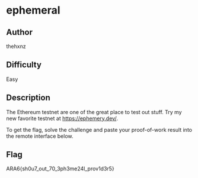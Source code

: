 # ephemeral

## Author

thehxnz

## Difficulty

Easy

## Description

The Ethereum testnet are one of the great place to test out stuff. Try my new favorite testnet at https://ephemery.dev/.

To get the flag, solve the challenge and paste your proof-of-work result into the remote interface below.

## Flag

ARA6{sh0u7_out_70_3ph3me24l_prov1d3r5}